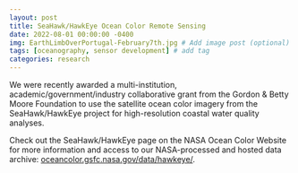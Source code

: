 ```yaml
---
layout: post
title: SeaHawk/HawkEye Ocean Color Remote Sensing
date: 2022-08-01 00:00:00 -0400
img: EarthLimbOverPortugal-February7th.jpg # Add image post (optional)
tags: [oceanography, sensor development] # add tag
categories: research
---
```


We were recently awarded a multi-institution, academic/government/industry collaborative grant from the Gordon & Betty Moore Foundation to use the satellite ocean color imagery from the SeaHawk/HawkEye project for high-resolution coastal water quality analyses. 

Check out the SeaHawk/HawkEye page on the NASA Ocean Color Website for more information and access to our NASA-processed and hosted data archive: [oceancolor.gsfc.nasa.gov/data/hawkeye/](https://oceancolor.gsfc.nasa.gov/data/hawkeye/). 